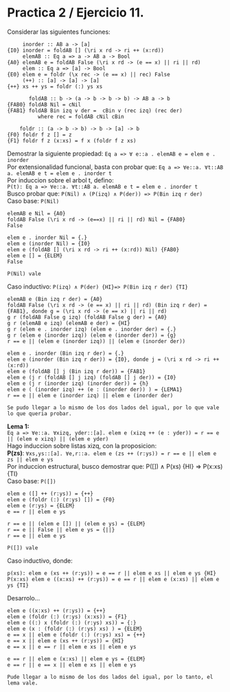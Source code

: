 # Practica 2 / Ejercicio 11.  
Considerar las siguientes funciones:  
```
     inorder :: AB a -> [a]
{I0} inorder = foldAB [] (\ri x rd -> ri ++ (x:rd))
     elemAB :: Eq a => a -> AB a -> Bool
{A0} elemAB e = foldAB False (\ri x rd -> (e == x) || ri || rd)
     elem :: Eq a => [a] -> Bool
{E0} elem e = foldr (\x rec -> (e == x) || rec) False
     (++) :: [a] -> [a] -> [a]
{++} xs ++ ys = foldr (:) ys xs

       foldAB :: b -> (a -> b -> b -> b) -> AB a -> b
{FAB0} foldAB Nil = cNil
{FAB1} foldAB Bin izq v der =  cBin v (rec izq) (rec der)
          where rec = foldAB cNil cBin

	foldr :: (a -> b -> b) -> b -> [a] -> b
{F0} foldr f z [] = z
{F1} foldr f z (x:xs) = f x (foldr f z xs)
```
Demostrar la siguiente propiedad: `Eq a => ∀ e::a . elemAB e = elem e . inorder`  
Por extensionalidad funcional, basta con probar que: `Eq a => ∀e::a. ∀t::AB a. elemAB e t = elem e . inorder t`  
Por induccion sobre el arbol t, defino:  
`P(t): Eq a => ∀e::a. ∀t::AB a. elemAB e t = elem e . inorder t`  
Busco probar que: `P(Nil) ∧ (P(izq) ∧ P(der)) => P(Bin izq r der)`  
Caso base: `P(Nil)`  
```
elemAB e Nil = {A0}
foldAB False (\ri x rd -> (e==x) || ri || rd) Nil = {FAB0}
False

elem e . inorder Nil = {.}
elem e (inorder Nil) = {I0}
elem e (foldAB [] (\ri x rd -> ri ++ (x:rd)) Nil) {FAB0}
elem e [] = {ELEM}
False

P(Nil) vale
```
Caso inductivo: `P(izq) ∧ P(der) {HI}=> P(Bin izq r der) {TI}`  
```
elemAB e (Bin izq r der) = {A0}
foldAB False (\ri x rd -> (e == x) || ri || rd) (Bin izq r der) = {FAB1}, donde g = (\ri x rd -> (e == x) || ri || rd)
g r (foldAB False g izq) (foldAB False g der) = {A0}
g r (elemAB e izq) (elemAB e der) = {HI}
g r (elem e . inorder izq) (elem e . inorder der) = {.}
g r (elem e (inorder izq)) (elem e (inorder der)) = {g}
r == e || (elem e (inorder izq)) || (elem e (inorder der))

elem e . inorder (Bin izq r der) = {.}
elem e (inorder (Bin izq r der)) = {I0}, donde j = (\ri x rd -> ri ++ (x:rd))
elem e (foldAB [] j (Bin izq r der)) = {FAB1}
elem e (j r (foldAB [] j izq) (foldAB [] j der)) = {I0}
elem e (j r (inorder izq) (inorder der)) = {h}
elem e ( (inorder izq) ++ (e : (inorder der)) ) = {LEMA1}
r == e || elem e (inorder izq) || elem e (inorder der)

Se pudo llegar a lo mismo de los dos lados del igual, por lo que vale lo que queria probar.
```
**Lema 1:**  
`Eq a => ∀e::a. ∀xizq, yder::[a]. elem e (xizq ++ (e : yder)) = r == e || (elem e xizq) || (elem e yder)`  
Hago induccion sobre listas xizq, con la proposicion:  
**P(zs)**: `∀xs,ys::[a]. ∀e,r::a. elem e (zs ++ (r:ys)) = r == e || elem e zs || elem e ys`  
Por induccion estructural, busco demostrar que: P([]) ∧ P(xs) {HI} ⇒ P(x:xs) {TI}  
Caso base: `P([])`  
```
elem e ([] ++ (r:ys)) = {++}
elem e (foldr (:) (r:ys) []) = {F0}
elem e (r:ys) = {ELEM}
e == r || elem e ys

r == e || (elem e []) || (elem e ys) = {ELEM}
r == e || False || elem e ys = {||}
r == e || elem e ys

P([]) vale
```
Caso inductivo, donde:
```
p(xs): elem e (xs ++ (r:ys)) = e == r || elem e xs || elem e ys {HI}
P(x:xs) elem e ((x:xs) ++ (r:ys)) = e == r || elem e (x:xs) || elem e ys {TI}
```
Desarrolo...  
```
elem e ((x:xs) ++ (r:ys)) = {++}
elem e (foldr (:) (r:ys) (x:xs)) = {F1}
elem e ((:) x (foldr (:) (r:ys) xs)) = {:}
elem e (x : (foldr (:) (r:ys) xs) ) = {ELEM}
e == x || elem e (foldr (:) (r:ys) xs) = {++}
e == x || elem e (xs ++ (r:ys)) = {HI}
e == x || e == r || elem e xs || elem e ys

e == r || elem e (x:xs) || elem e ys = {ELEM}
e == r || e == x || elem e xs || elem e ys

Pude llegar a lo mismo de los dos lados del igual, por lo tanto, el lema vale.
```

